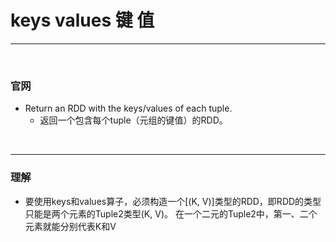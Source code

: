 # keys values 键 值

---

<br>

### 官网
- Return an RDD with the keys/values of each tuple.
  - 返回一个包含每个tuple（元组的键值）的RDD。

<br>

---

### 理解
-   要使用keys和values算子，必须构造一个[(K, V)]类型的RDD，即RDD的类型只能是两个元素的Tuple2类型(K, V)。 在一个二元的Tuple2中，第一、二个元素就能分别代表K和V

